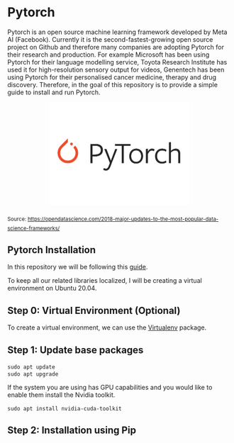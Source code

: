 # Pytorch

Pytorch is an open source machine learning framework developed by Meta AI (Facebook). Currently it is the second-fastest-growing open source project on Github and therefore many companies are adopting Pytorch for their research and production. For example Microsoft has been using Pytorch for their language modelling service, Toyota Research Institute has used it for high-resolution sensory output for videos, Genentech has been using Pytorch for their personalised cancer medicine, therapy and drug discovery. Therefore, in the goal of this repository is to provide a simple guide to install and run Pytorch.

<p align="center">
  <img width="316" height="233" src="https://raw.githubusercontent.com/dleninja/pytorch_installation/main/misc/PyTorch.png">
</p>

<sub> Source: https://opendatascience.com/2018-major-updates-to-the-most-popular-data-science-frameworks/ </sub>


## Pytorch Installation

In this repository we will be following this [guide](https://www.linode.com/docs/guides/pytorch-installation-ubuntu-2004/).

To keep all our related libraries localized, I will be creating a virtual environment on Ubuntu 20.04.

## Step 0: Virtual Environment (Optional)

To create a virtual environment, we can use the [Virtualenv](https://virtualenv.pypa.io/en/latest/) package.

## Step 1: Update base packages

```
sudo apt update
sudo apt upgrade
```

If the system you are using has GPU capabilities and you would like to enable them install the Nvidia toolkit.

```
sudo apt install nvidia-cuda-toolkit
```

## Step 2: Installation using Pip
